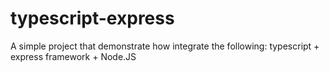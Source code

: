 # typescript-express
A simple project that demonstrate how integrate the following: typescript + express framework + Node.JS
